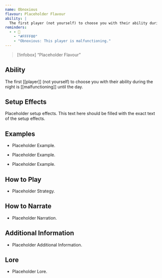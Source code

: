 ```yaml
---
name: Obnoxious
flavour: Placeholder Flavour
ability: |
  The first player (not yourself) to choose you with their ability during the night is malfunctioning until the day.
reminders:
  - - 💩
    - "#FFFF00"
    - "Obnoxious: This player is malfunctioning."
---
```

> [!infobox]
>  “Placeholder Flavour”

## Ability
The first [[player]] (not yourself) to choose you with their ability during the night is [[malfunctioning]] until the day.

## Setup Effects
Placeholder setup effects. This text here should be filled with the exact text of the setup effects.

## Examples
- Placeholder Example.

- Placeholder Example.

- Placeholder Example.

## How to Play
- Placeholder Strategy.

## How to Narrate
- Placeholder Narration.

## Additional Information
- Placeholder Additional Information.

## Lore
- Placeholder Lore.